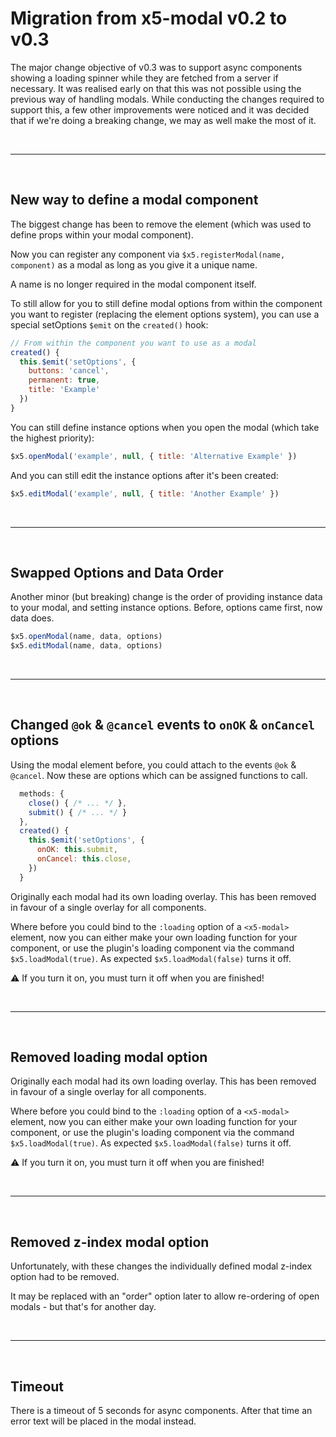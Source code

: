 # Migration from x5-modal v0.2 to v0.3

The major change objective of v0.3 was to support async components showing a loading spinner while they are fetched from a server if necessary. It was realised early on that this was not possible using the previous way of handling modals. While conducting the changes required to support this, a few other improvements were noticed and it was decided that if we're doing a breaking change, we may as well make the most of it.

<br>

---

<br>

## New way to define a modal component

The biggest change has been to remove the <x5-modal> element (which was used to define props within your modal component).

Now you can register any component via `$x5.registerModal(name, component)` as a modal as long as you give it a unique name.

A name is no longer required in the modal component itself.

To still allow for you to still define modal options from within the component you want to register (replacing the <x5-modal> element options system), you can use a special setOptions `$emit` on the `created()` hook:

```js
// From within the component you want to use as a modal
created() {
  this.$emit('setOptions', {
    buttons: 'cancel',
    permanent: true,
    title: 'Example'
  })
}
```

You can still define instance options when you open the modal (which take the highest priority):

```js
$x5.openModal('example', null, { title: 'Alternative Example' })
```

And you can still edit the instance options after it's been created:

```js
$x5.editModal('example', null, { title: 'Another Example' })
```

<br>

---

<br>

## Swapped Options and Data Order

Another minor (but breaking) change is the order of providing instance data to your modal, and setting instance options. Before, options came first, now data does.

```js
$x5.openModal(name, data, options)
$x5.editModal(name, data, options)
```

<br>

---

<br>

## Changed `@ok` & `@cancel` events to `onOK` & `onCancel` options

Using the modal element before, you could attach to the events `@ok` & `@cancel`. Now these are options which can be assigned functions to call.

```js
  methods: {
    close() { /* ... */ },
    submit() { /* ... */ }
  },
  created() {
    this.$emit('setOptions', {
      onOK: this.submit,
      onCancel: this.close,
    })
  }
```

Originally each modal had its own loading overlay. This has been removed in favour of a single overlay for all components.

Where before you could bind to the `:loading` option of a `<x5-modal>` element, now you can either make your own loading function for your component, or use the plugin's loading component via the command `$x5.loadModal(true)`. As expected `$x5.loadModal(false)` turns it off.

:warning: If you turn it on, you must turn it off when you are finished!

<br>

---

<br>

## Removed loading modal option

Originally each modal had its own loading overlay. This has been removed in favour of a single overlay for all components.

Where before you could bind to the `:loading` option of a `<x5-modal>` element, now you can either make your own loading function for your component, or use the plugin's loading component via the command `$x5.loadModal(true)`. As expected `$x5.loadModal(false)` turns it off.

:warning: If you turn it on, you must turn it off when you are finished!

<br>

---

<br>

## Removed z-index modal option

Unfortunately, with these changes the individually defined modal z-index option had to be removed.

It may be replaced with an "order" option later to allow re-ordering of open modals - but that's for another day.

<br>

---

<br>

## Timeout

There is a timeout of 5 seconds for async components. After that time an error text will be placed in the modal instead.
